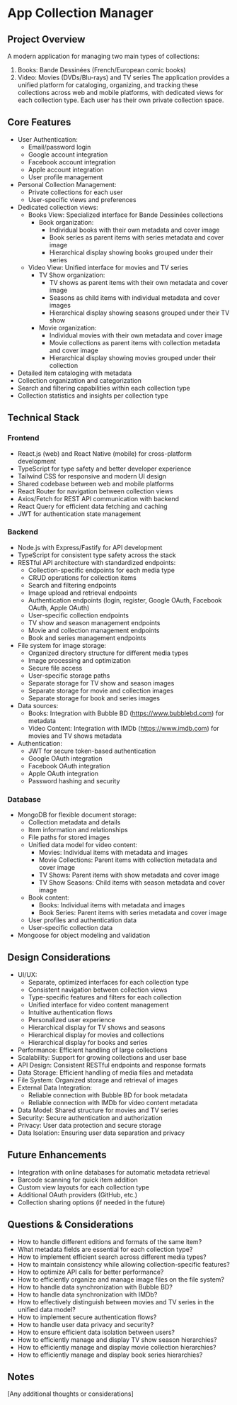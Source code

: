 # App Collection Manager

## Project Overview
A modern application for managing two main types of collections:
1. Books: Bande Dessinées (French/European comic books)
2. Video: Movies (DVDs/Blu-rays) and TV series
The application provides a unified platform for cataloging, organizing, and tracking these collections across web and mobile platforms, with dedicated views for each collection type. Each user has their own private collection space.

## Core Features
- User Authentication:
  - Email/password login
  - Google account integration
  - Facebook account integration
  - Apple account integration
  - User profile management
- Personal Collection Management:
  - Private collections for each user
  - User-specific views and preferences
- Dedicated collection views:
  - Books View: Specialized interface for Bande Dessinées collections
    - Book organization:
      - Individual books with their own metadata and cover image
      - Book series as parent items with series metadata and cover image
      - Hierarchical display showing books grouped under their series
  - Video View: Unified interface for movies and TV series
    - TV Show organization:
      - TV shows as parent items with their own metadata and cover image
      - Seasons as child items with individual metadata and cover images
      - Hierarchical display showing seasons grouped under their TV show
    - Movie organization:
      - Individual movies with their own metadata and cover image
      - Movie collections as parent items with collection metadata and cover image
      - Hierarchical display showing movies grouped under their collection
- Detailed item cataloging with metadata
- Collection organization and categorization
- Search and filtering capabilities within each collection type
- Collection statistics and insights per collection type

## Technical Stack

### Frontend
- React.js (web) and React Native (mobile) for cross-platform development
- TypeScript for type safety and better developer experience
- Tailwind CSS for responsive and modern UI design
- Shared codebase between web and mobile platforms
- React Router for navigation between collection views
- Axios/Fetch for REST API communication with backend
- React Query for efficient data fetching and caching
- JWT for authentication state management

### Backend
- Node.js with Express/Fastify for API development
- TypeScript for consistent type safety across the stack
- RESTful API architecture with standardized endpoints:
  - Collection-specific endpoints for each media type
  - CRUD operations for collection items
  - Search and filtering endpoints
  - Image upload and retrieval endpoints
  - Authentication endpoints (login, register, Google OAuth, Facebook OAuth, Apple OAuth)
  - User-specific collection endpoints
  - TV show and season management endpoints
  - Movie and collection management endpoints
  - Book and series management endpoints
- File system for image storage:
  - Organized directory structure for different media types
  - Image processing and optimization
  - Secure file access
  - User-specific storage paths
  - Separate storage for TV show and season images
  - Separate storage for movie and collection images
  - Separate storage for book and series images
- Data sources:
  - Books: Integration with Bubble BD (https://www.bubblebd.com) for metadata
  - Video Content: Integration with IMDb (https://www.imdb.com) for movies and TV shows metadata
- Authentication:
  - JWT for secure token-based authentication
  - Google OAuth integration
  - Facebook OAuth integration
  - Apple OAuth integration
  - Password hashing and security

### Database
- MongoDB for flexible document storage:
  - Collection metadata and details
  - Item information and relationships
  - File paths for stored images
  - Unified data model for video content:
    - Movies: Individual items with metadata and images
    - Movie Collections: Parent items with collection metadata and cover image
    - TV Shows: Parent items with show metadata and cover image
    - TV Show Seasons: Child items with season metadata and cover image
  - Book content:
    - Books: Individual items with metadata and images
    - Book Series: Parent items with series metadata and cover image
  - User profiles and authentication data
  - User-specific collection data
- Mongoose for object modeling and validation

## Design Considerations
- UI/UX: 
  - Separate, optimized interfaces for each collection type
  - Consistent navigation between collection views
  - Type-specific features and filters for each collection
  - Unified interface for video content management
  - Intuitive authentication flows
  - Personalized user experience
  - Hierarchical display for TV shows and seasons
  - Hierarchical display for movies and collections
  - Hierarchical display for books and series
- Performance: Efficient handling of large collections
- Scalability: Support for growing collections and user base
- API Design: Consistent RESTful endpoints and response formats
- Data Storage: Efficient handling of media files and metadata
- File System: Organized storage and retrieval of images
- External Data Integration: 
  - Reliable connection with Bubble BD for book metadata
  - Reliable connection with IMDb for video content metadata
- Data Model: Shared structure for movies and TV series
- Security: Secure authentication and authorization
- Privacy: User data protection and secure storage
- Data Isolation: Ensuring user data separation and privacy

## Future Enhancements
- Integration with online databases for automatic metadata retrieval
- Barcode scanning for quick item addition
- Custom view layouts for each collection type
- Additional OAuth providers (GitHub, etc.)
- Collection sharing options (if needed in the future)

## Questions & Considerations
- How to handle different editions and formats of the same item?
- What metadata fields are essential for each collection type?
- How to implement efficient search across different media types?
- How to maintain consistency while allowing collection-specific features?
- How to optimize API calls for better performance?
- How to efficiently organize and manage image files on the file system?
- How to handle data synchronization with Bubble BD?
- How to handle data synchronization with IMDb?
- How to effectively distinguish between movies and TV series in the unified data model?
- How to implement secure authentication flows?
- How to handle user data privacy and security?
- How to ensure efficient data isolation between users?
- How to efficiently manage and display TV show season hierarchies?
- How to efficiently manage and display movie collection hierarchies?
- How to efficiently manage and display book series hierarchies?

## Notes
[Any additional thoughts or considerations] 